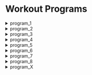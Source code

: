 # Workout Programs

<details>

  <summary>program_1</summary>

    name: 4-SPLIT<br>
    splits: [legs, chest, back_and_biceps, shoulder_and_abs]<br>
    description:<br>
      &nbsp;&nbsp;&nbsp;&nbsp;Focus on strength.<br>
      &nbsp;&nbsp;&nbsp;&nbsp;Heavy sets of 2-8 reps for key exercises<br>
      &nbsp;&nbsp;&nbsp;&nbsp;(deadlift, squat, benchpress, seated_row)<br>
    start: 2021-12-11<br>
    end: 2022-03-19<br>
    program_iterations: 10<br>
    number_of_workouts: 40<br>
  
</details>

<details>

  <summary>program_2</summary>

    name: PPL<br>
    splits: [push, pull, legs]<br>
    description:<br>
      &nbsp;&nbsp;&nbsp;&nbsp;Focus on strength.<br>
      &nbsp;&nbsp;&nbsp;&nbsp;Heavy sets of 2-8 reps for key exercises<br>
      &nbsp;&nbsp;&nbsp;&nbsp;(deadlift, squat, benchpress, seated_row)<br>
    start: 2022-03-26<br>
    end: 2022-06-27<br>

</details>

<details>

  <summary>program_3</summary>

    name: GVT<br>
    splits: [back_and_chest, legs_and_abs, shoulders_and_arms]<br>
    description:<br>
      &nbsp;&nbsp;&nbsp;&nbsp;German Volume Training.<br>
      &nbsp;&nbsp;&nbsp;&nbsp;Focus on volume and intensity.<br>
      &nbsp;&nbsp;&nbsp;&nbsp;10 Moderate sets of 10 reps for key exercises (supersets).<br>
      &nbsp;&nbsp;&nbsp;&nbsp;(deadlift, squat, benchpress, seated_row)<br>
      &nbsp;&nbsp;&nbsp;&nbsp;with 90 seconds rest between sets.<br>
    start: 2022-07-01<br>
    end: 2022-09-23<br>
    program_iterations: 10<br>
    number_of_workouts: 30<br>

</details>

<details>

  <summary>program_4</summary>

    name: NFP<br>
    splits: [full_body_1, full_body_2, full_body_3, full_body_4, full_body_5]<br>
    description:<br>
      &nbsp;&nbsp;&nbsp;&nbsp;Norwegian Frequency Project<br>
      &nbsp;&nbsp;&nbsp;&nbsp;Focus on standard programs performed multiple times per week.<br>
      &nbsp;&nbsp;&nbsp;&nbsp;Learn new exercises and get better at exercises seldomly performed.<br>
      &nbsp;&nbsp;&nbsp;&nbsp;Increase focus on core-strength, posture, mobility and cardio.<br>
      &nbsp;&nbsp;&nbsp;&nbsp;Include:<br>
      &nbsp;&nbsp;&nbsp;&nbsp;front-squat, bulgarian-split-squat, sumo-deadlift, standing-calf-raise,<br>
      &nbsp;&nbsp;&nbsp;&nbsp;hammer-curl, pronated-ez-curl, skull-crusher, forearm-cable-supination,<br>
      &nbsp;&nbsp;&nbsp;&nbsp;chinup, incline-db-press<br>
    start: 2022-10-01<br>
    end: 2022-11-04<br>
    program_iterations: 10<br>
    number_of_workouts: 30<br>

</details>

<details>

  <summary>program_5</summary>

    name: PPL<br>
    splits: [push, pull, legs]<br>
    description:<br>
      &nbsp;&nbsp;&nbsp;&nbsp;Focus on strength.<br>
      &nbsp;&nbsp;&nbsp;&nbsp;Heavy sets of 2-8 reps for key exercises<br>
      &nbsp;&nbsp;&nbsp;&nbsp;(deadlift, squat, benchpress, seated_row)<br>
    start: 2023-01-07<br>
    end: 2023-05-25<br>
    program_iterations: 5<br>
    number_of_workouts: 15<br>

</details>

<details>

  <summary>program_6</summary>

    name: FULL-BODY<br>
    splits: [full_body]<br>
    description:<br>
      &nbsp;&nbsp;&nbsp;&nbsp;Standard full-body program.<br>
    start: 2023-06-11<br>
    end: 2023-09-21<br>
    program_iterations: 15<br>
    number_of_workouts: 15<br>

</details>

<details>

  <summary>program_7</summary>

    name: PPL<br>
    splits: [push, pull, legs]<br>
    description:<br>
      &nbsp;&nbsp;&nbsp;&nbsp;similar as program_5<br>
    start: 2023-09-25<br>
    end: 2024-02-25<br>
    program_iterations: 5<br>
    number_of_workouts: x<br>

</details>

<details>

  <summary>program_8</summary>

    name: PPL<br>
    splits: [push, pull, legs]<br>
    description:<br>
      &nbsp;&nbsp;&nbsp;&nbsp;similar as program_5<br>
    start: 2024-03-03<br>
    end: 2024-MM-DD<br>
    program_iterations: 5<br>
    number_of_workouts: 15<br>

</details>

<details>

  <summary>program_X</summary>

    name: ToBeDesided<br>
    splits: [ToBeDesided]<br>
    description:<br>
      &nbsp;&nbsp;&nbsp;&nbsp;ToBeDesided. Ideas: kettlebell, kaatsu, trx, crossfit<br>
    start: YYYY-MM-DD<br>
    end: YYYY-MM-DD<br>
    program_iterations: 10<br>
    number_of_workouts: 30<br>

</details>
